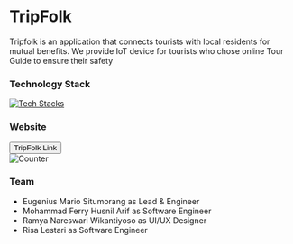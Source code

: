 # TripFolk
Tripfolk is an application that connects tourists with local residents for mutual benefits. We provide IoT device for tourists who chose online Tour Guide to ensure their safety

### Technology Stack
[![Tech Stacks](https://skillicons.dev/icons?i=gcp,firebase,git,nextjs,django,ts,figma,vscode,postgres,tailwind,postman,html,css,js,discord)](https://skillicons.dev)

### Website
<a href="https://tripfolk.vercel.app"><button>TripFolk Link</button></a><br/>
![Counter](https://hits.seeyoufarm.com/api/count/incr/badge.svg?url=https%3A%2F%2Fgithub.com%2Feugeniusms1212%2Fhit-counter)
<br/>

### Team
- Eugenius Mario Situmorang as Lead & Engineer
- Mohammad Ferry Husnil Arif as Software Engineer
- Ramya Nareswari Wikantiyoso as UI/UX Designer
- Risa Lestari as Software Engineer
